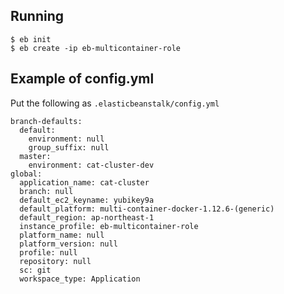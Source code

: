 ## Running

```
$ eb init
$ eb create -ip eb-multicontainer-role
```

## Example of config.yml

Put the following as `.elasticbeanstalk/config.yml`

```
branch-defaults:
  default:
    environment: null
    group_suffix: null
  master:
    environment: cat-cluster-dev
global:
  application_name: cat-cluster
  branch: null
  default_ec2_keyname: yubikey9a
  default_platform: multi-container-docker-1.12.6-(generic)
  default_region: ap-northeast-1
  instance_profile: eb-multicontainer-role
  platform_name: null
  platform_version: null
  profile: null
  repository: null
  sc: git
  workspace_type: Application
```
